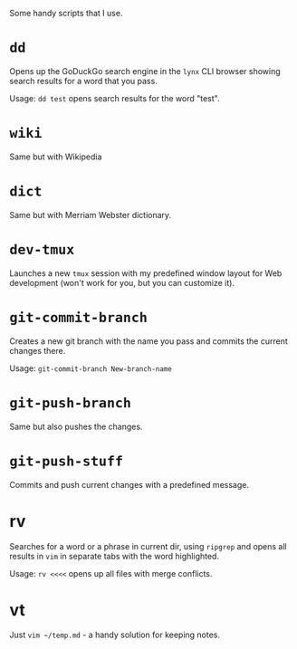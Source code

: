 Some handy scripts that I use.


`dd`
===
Opens up the GoDuckGo search engine in the `lynx` CLI browser showing search results for a word that you pass. 

Usage: `dd test` opens search results for the word "test".

`wiki`
===
Same but with Wikipedia

`dict`
===
Same but with Merriam Webster dictionary.

`dev-tmux`
===
Launches a new `tmux` session with my predefined window layout for Web development (won't work for you, but you can customize it).

`git-commit-branch`
===
Creates a new git branch with the name you pass and commits the current changes there. 

Usage: `git-commit-branch New-branch-name`


`git-push-branch`
===

Same but also pushes the changes.

`git-push-stuff`
===
Commits and push current changes with a predefined message.

rv
==
Searches for a word or a phrase in current dir, using `ripgrep` and opens all results in `vim` in separate tabs with the word highlighted.

Usage: `rv <<<<` opens up all files with merge conflicts.

vt
===
Just `vim ~/temp.md` - a handy solution for keeping notes.

